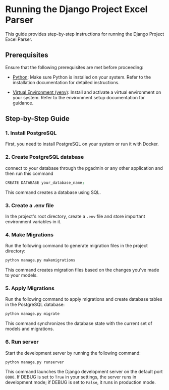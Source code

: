 # Running the Django Project Excel Parser

This guide provides step-by-step instructions for running the Django Project Excel Parser.

## Prerequisites

Ensure that the following prerequisites are met before proceeding:

- [Python](installation.md): Make sure Python is installed on your system. Refer to the installation documentation for detailed instructions.

- [Virtual Environment (venv)](env.md): Install and activate a virtual environment on your system. Refer to the environment setup documentation for guidance.

## Step-by-Step Guide

### 1. Install PostgreSQL

First, you need to install PostgreSQL on your system or run it with Docker.


### 2. Create PostgreSQL database

connect to your database through the pgadmin or any other application and then run this command

```bash
CREATE DATABASE your_database_name;
```
This command creates a database using SQL.


### 3. Create a .env file

In the project's root directory, create a `.env` file and store important environment variables in it.

### 4. Make Migrations
Run the following command to generate migration files in the project directory:
```bash
python manage.py makemigrations
```
This command creates migration files based on the changes you've made to your models.

### 5. Apply Migrations
Run the following command to apply migrations and create database tables in the PostgreSQL database:
```bash
python manage.py migrate
```
This command synchronizes the database state with the current set of models and migrations.

### 6. Run server
Start the development server by running the following command:
```bash
python manage.py runserver
```

This command launches the Django development server on the default port `8000`. If DEBUG is set to `True` in your settings, the server runs in development mode; if DEBUG is set to `False`, it runs in production mode.


